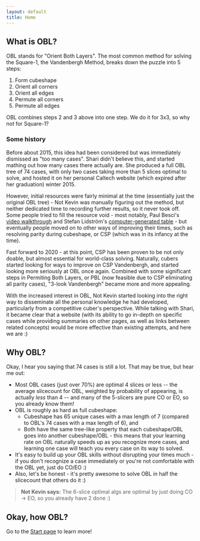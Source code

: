 ```yaml
---
layout: default
title: Home
---
```


## What is OBL?
OBL stands for "Orient Both Layers".  The most common method for solving the Square-1, the Vandenbergh Method, breaks down the puzzle into 5 steps:
1. Form cubeshape
2. Orient all corners
3. Orient all edges
4. Permute all corners
5. Permute all edges

OBL combines steps 2 and 3 above into one step.  We do it for 3x3, so why not for Square-1?

### Some history
Before about 2015, this idea had been considered but was immediately dismissed as "too many cases".  Shari didn't believe this, and started mathing out how many cases there actually are.  She produced a full OBL tree of 74 cases, with only two cases taking more than 5 slices optimal to solve, and hosted it on her personal Caltech website (which expired after her graduation) winter 2015.

However, initial resources were fairly minimal at the time (essentially just the original OBL tree) - Not Kevin was manually figuring out the method, but neither dedicated time to recording further results, so it never took off.  Some people tried to fill the resource void - most notably, Paul Besci's [video walkthrough](https://www.youtube.com/watch?v=506oBmtuYcU) and Stefan Lidström's [computer-generated table](http://hem.bredband.net/_zlv_/rubiks/sq1/sq1-obl.html) - but eventually people moved on to other ways of improving their times, such as resolving parity during cubeshape, or CSP (which was in its infancy at the time).

Fast forward to 2020 - at this point, CSP has been proven to be not only doable, but almost essential for world-class solving.  Naturally, cubers started looking for ways to improve on CSP Vandenbergh, and started looking more seriously at OBL once again.  Combined with some significant steps in Permiting Both Layers, or PBL (now feasible due to CSP eliminating all parity cases), "3-look Vandenbergh" became more and more appealing.

With the increased interest in OBL, Not Kevin started looking into the right way to disseminate all the personal knowledge he had developed, particularly from a competitive cuber's perspective.  While talking with Shari, it became clear that a website (with its ability to go in-depth on specific cases while providing summaries on other pages, as well as links between related concepts) would be more effective than existing attempts, and here we are :)

## Why OBL?
Okay, I hear you saying that 74 cases is still a lot.  That may be true, but hear me out:
* Most OBL cases (just over 70%) are optimal 4 slices or less -- the average slicecount for OBL, weighted by probability of appearing, is actually _less_ than 4 -- and many of the 5-slicers are pure CO or EO, so you already know them!
* OBL is roughly as hard as full cubeshape:
  * Cubeshape has 65 unique cases with a max length of 7 (compared to OBL's 74 cases with a max length of 6), and
  * Both have the same tree-like property that each cubeshape/OBL goes into another cubeshape/OBL - this means that your learning rate on OBL naturally speeds up as you recognize more cases, and learning one case will teach you every case on its way to solved.
* It's easy to build up your OBL skills without disrupting your times much - if you don't recognize a case immediately or you're not comfortable with the OBL yet, just do CO/EO :)
* Also, let's be honest - it's pretty awesome to solve OBL in half the slicecount that others do it :)

> **Not Kevin says:** The 6-slice optimal algs are optimal by just doing CO -> EO, so you already have 2 done :)

## Okay, how OBL?
Go to the [Start page](/start.html) to learn more!
